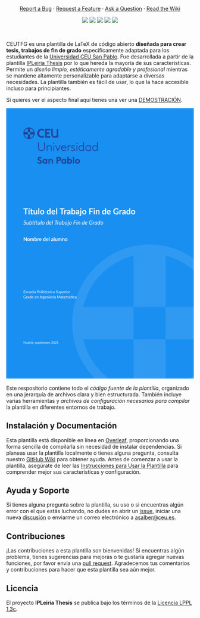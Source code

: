 
<p align="center">
    <a href="https://github.com/asalber/plantilla-tfg-ceu/issues/new?labels=bug" target="_blank">Report a Bug</a>
·
    <a href="https://github.com/asalber/plantilla-tfg-ceu/issues/new?labels=enhancement" target="_blank">Request a Feature</a>
·
    <a href="https://github.com/asalber/plantilla-tfg-ceu/issues/new?labels=question" target="_blank">Ask a Question</a>
·
    <a href="https://github.com/asalber/plantilla-tfg-ceu/wiki" target="_blank">Read the Wiki</a>
</p>

<p align="center">
    <a href="https://www.latex-project.org"><img src="https://img.shields.io/badge/Made%20with-LaTeX-red.svg?style=flat-square"></a>
    <a href="https://www.latex-project.org/lppl/lppl-1-3c"><img src="https://img.shields.io/badge/License-LPPL%20v1.3c-yellow.svg?style=flat-square"></a>
    <a href="https://github.com/asalber/plantilla-tfg-ceu/releases"><img src="https://img.shields.io/github/v/tag/joseareia/ipleiria-thesis?style=flat-square&label=Release&color=8892BF"></a>
    <a href="https://github.com/asalber/plantilla-tfg-ceu/graphs/commit-activity"><img src="https://img.shields.io/badge/Maintained-Yes-brightgreen.svg?style=flat-square"></a>
    <a href=""><img src="https://img.shields.io/badge/Build-Passing-brightgreen.svg?style=flat-square"></a>
</p>
<br/>

CEUTFG es una plantilla de LaTeX de código abierto **diseñada para crear tesis, trabajos de fin de grado** específicamente adaptada para los estudiantes de la [Universidad CEU San Pablo](https://www.uspceu.com/). Fue desarrollada a partir de la plantilla [IPLeiria Thesis](https://github.com/joseareia/ipleiria-thesis) por lo que hereda la mayoría de sus características. Permite un _diseño limpio, estéticamente agradable y profesional_ mientras se mantiene altamente personalizable para adaptarse a diversas necesidades. La plantilla también es fácil de usar, lo que la hace accesible incluso para principiantes.

Si quieres ver el aspecto final aquí tienes una ver una [DEMOSTRACIÓN](/Assets/TFG.pdf).

![Ejemplo de la portada del TFG](Assets/ejemplo-portada-tfg.png)

Este respositorio contiene todo el _código fuente de la plantilla_, organizado en una jerarquía de archivos clara y bien estructurada. También incluye varias herramientas y _archivos de configuración necesarios para compilar_ la plantilla en diferentes entornos de trabajo.

## Instalación y Documentación
Esta plantilla está disponible en línea en [Overleaf](https://www.overleaf.com/latex/templates/polytechnic-university-of-leiria-thesis-template/tqgbrncfhwgt), proporcionando una forma sencilla de compilarla sin necesidad de instalar dependencias. Si planeas usar la plantilla localmente o tienes alguna pregunta, consulta nuestro [GitHub Wiki](https://github.com/asalber/plantilla-tfg-ceu/wiki) para obtener ayuda. Antes de comenzar a usar la plantilla, asegúrate de leer las [Instrucciones para Usar la Plantilla](https://github.com/asalber/plantilla-tfg-ceu/wiki/Instructions-for-Using-the-Template) para comprender mejor sus características y configuración.

## Ayuda y Soporte
Si tienes alguna pregunta sobre la plantilla, su uso o si encuentras algún error con el que estás luchando, no dudes en abrir un [issue](https://github.com/asalber/plantilla-tfg-ceu/issues), iniciar una nueva [discusión](https://github.com/asalber/plantilla-tfg-ceu/discussions) o enviarme un correo electrónico a <a href="mailto:asalber@ceu.es">asalber@ceu.es</a>.

## Contribuciones
¡Las contribuciones a esta plantilla son bienvenidas! Si encuentras algún problema, tienes sugerencias para mejoras o te gustaría agregar nuevas funciones, por favor envía una [pull request](https://github.com/asalber/plantilla-tfg-ceu/pulls). Agradecemos tus comentarios y contribuciones para hacer que esta plantilla sea aún mejor.

## Licencia
El proyecto **IPLeiria Thesis** se publica bajo los términos de la [Licencia LPPL 1.3c](https://www.latex-project.org/lppl/lppl-1-3c/).
